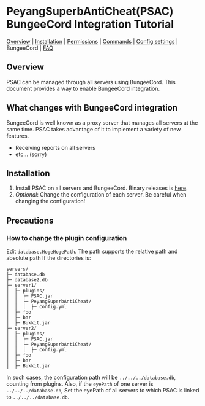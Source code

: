 # PeyangSuperbAntiCheat(PSAC) BungeeCord Integration Tutorial

[Overview](README-en.md#overview) | [Installation](README-en.md#installation) | [Permissions](README-en.md#permissions) | [Commands](README-en.md#commands) | [Config settings](README-en.md#config-settings) | BungeeCord | [FAQ](README-en.md#what-is-this-npcwatchdog)

## Overview

PSAC can be managed through all servers using BungeeCord.
This document provides a way to enable BungeeCord integration.

## What changes with BungeeCord integration

BungeeCord is well known as a proxy server that manages all servers at the same time.
PSAC takes advantage of it to implement a variety of new features.

-   Receiving reports on all servers
-   etc... \(sorry\)

## Installation

1. Install PSAC on all servers and BungeeCord.
   Binary releases is [here](https://github.com/P2P-Develop/PeyangSuperbAntiCheat/releases).
2. _Optional_: Change the configuration of each server. Be careful when changing the configuration!

## Precautions

### How to change the plugin configuration

Edit `database.HogeHogePath`.
The path supports the relative path and absolute path
If the directories is:

```tree
servers/
├─ database.db
├─ database2.db
├─ server1/
│  ├─ plugins/
│  │  ├─ PSAC.jar
│  │  ├─ PeyangSuperbAntiCheat/
│  │  │  ├─ config.yml
│  ├─ foo
│  ├─ bar
│  ├─ Bukkit.jar
├─ server2/
│  ├─ plugins/
│  │  ├─ PSAC.jar
│  │  ├─ PeyangSuperbAntiCheat/
│  │  │  ├─ config.yml
│  ├─ foo
│  ├─ bar
│  ├─ Bukkit.jar
```

In such cases, the configuration path will be `../../../database.db`, counting from plugins.
Also, if the `eyePath` of one server is` ../../../database.db`,
Set the eyePath of all servers to which PSAC is linked to `../../../database.db`.
